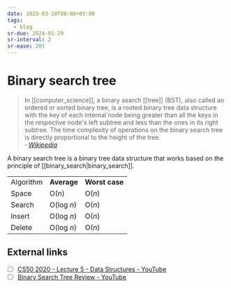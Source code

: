 ```yaml
---
date: 2023-03-18T00:00+03:00
tags:
  - blog
sr-due: 2024-01-29
sr-interval: 2
sr-ease: 201
---
```


# Binary search tree

> In [[computer_science]], a binary search [[tree]] (BST), also called an
> ordered or sorted binary tree, is a rooted binary tree data structure with the
> key of each internal node being greater than all the keys in the respective
> node's left subtree and less than the ones in its right subtree. The time
> complexity of operations on the binary search tree is directly proportional to
> the height of the tree.\
> - <cite>[Wikipedia](https://en.wikipedia.org/wiki/Binary_search_tree)</cite>

A binary search tree is a binary tree data structure that works based on the
principle of [[binary_search|binary_search]].

|           |             |                |
| --------- | ----------- | -------------- |
| Algorithm | **Average** | **Worst case** |
| Space     | O(_n_)      | O(_n_)         |
| Search    | O(log _n_)  | O(_n_)         |
| Insert    | O(log _n_)  | O(_n_)         |
| Delete    | O(log _n_)  | O(_n_)         |


## External links

- [ ] [CS50 2020 - Lecture 5 - Data Structures - YouTube](https://www.youtube.com/watch?v=2T-A_GFuoTo&t=4833s)
- [ ] [Binary Search Tree Review - YouTube](https://www.youtube.com/watch?v=x6At0nzX92o)
